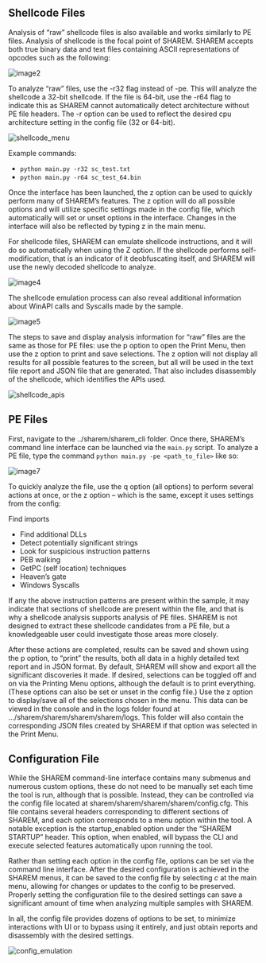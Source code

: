 ## Shellcode Files

Analysis of “raw” shellcode files is also available and works similarly to PE files. Analysis of shellcode is the focal point of SHAREM. SHAREM accepts both true binary data and text files containing ASCII representations of opcodes such as the following:

![image2](https://user-images.githubusercontent.com/114108866/191630972-07f9eedc-7901-4c1d-a5c3-4cc959c1b915.png)

To analyze “raw” files, use the -r32 flag instead of -pe. This will analyze the shellcode a 32-bit shellcode. If the file is 64-bit, use the -r64 flag to indicate this as SHAREM cannot automatically detect architecture without PE file headers. The -r option can be used to reflect the desired cpu architecture setting in the config file (32 or 64-bit).

![shellcode_menu](https://user-images.githubusercontent.com/114108866/191631361-032be461-8082-4340-bacd-f8be6a28eac1.png)

Example commands:
- `python main.py -r32 sc_test.txt`
- `python main.py -r64 sc_test_64.bin`

Once the interface has been launched, the z option can be used to quickly perform many of SHAREM’s features. The z option will do all possible options and will utilize specific settings made in the config file, which automatically will set or unset options in the interface. Changes in the interface will also be reflected by typing z in the main menu.

For shellcode files, SHAREM can emulate shellcode instructions, and it will do so automatically when using the Z option. If the shellcode performs self-modification, that is an indicator of it deobfuscating itself, and  SHAREM will use the newly decoded shellcode to analyze.

![image4](https://user-images.githubusercontent.com/114108866/191631703-6eebd2b2-264e-4d90-a8ad-2c02091465d6.png)

The shellcode emulation process can also reveal additional information about WinAPI calls and Syscalls made by the sample.

![image5](https://user-images.githubusercontent.com/114108866/191631876-592642f2-a107-40b0-8b6e-bfad3e8b594d.png)

The steps to save and display analysis information for “raw” files are the same as those for PE files: use the p option to open the Print Menu, then use the z option to print and save selections. The z option will not display all results for all possible features to the screen, but all will be used in the text file report and JSON file that are generated. That also includes disassembly of the shellcode, which identifies the APIs used.

![shellcode_apis](https://user-images.githubusercontent.com/114108866/191632039-2620a2f0-e20e-4cce-80ce-bb469bd0cd00.png)

## PE Files

First, navigate to the ../sharem/sharem_cli folder. Once there, SHAREM’s command line interface can be launched via the `main.py` script. To analyze a PE file, type the command `python main.py -pe <path_to_file>` like so:

![image7](https://user-images.githubusercontent.com/114108866/191845460-07522b67-ecdf-49e3-ad97-483279b03d3a.png)

To quickly analyze the file, use the q option (all options) to perform several actions at once, or the z option – which is the same, except it uses settings from the config:

Find imports
- Find additional DLLs
- Detect potentially significant strings
- Look for suspicious instruction patterns
- PEB walking
- GetPC (self location) techniques
- Heaven’s gate
- Windows Syscalls

If any the above instruction patterns are present within the sample, it may indicate that sections of shellcode are present within the file, and that is why a shellcode analysis supports analysis of PE files. SHAREM is not designed to extract these shellcode candidates from a PE file, but a knowledgeable user could investigate those areas more closely.

After these actions are completed, results can be saved and shown using the p option, to “print” the results, both all data in a highly detailed text report and in JSON format. By default, SHAREM will show and export all the significant discoveries it made. If desired, selections can be toggled off and on via the Printing Menu options, although the default is to print everything. (These options can also be set or unset in the config file.) Use the z option to display/save all of the selections chosen in the menu. This data can be viewed in the console and in the logs folder found at …/sharem/sharem/sharem/sharem/logs. This folder will also contain the corresponding JSON files created by SHAREM if that option was selected in the Print Menu.

## Configuration File

While the SHAREM command-line interface contains many submenus and numerous custom options, these do not need to be manually set each time the tool is run, although that is possible. Instead, they can be controlled via the config file located at sharem/sharem/sharem/sharem/config.cfg. This file contains several headers corresponding to different sections of SHAREM, and each option corresponds to a menu option within the tool. A notable exception is the startup_enabled option under the “SHAREM STARTUP” header. This option, when enabled, will bypass the CLI and execute selected features automatically upon running the tool.

Rather than setting each option in the config file, options can be set via the command line interface. After the desired configuration is achieved in the SHAREM menus, it can be saved to the config file by selecting _c_ at the main menu, allowing for changes or updates to the config to be preserved. Properly setting the configuration file to the desired settings can save a significant amount of time when analyzing multiple samples with SHAREM.

In all, the config file provides dozens of options to be set, to minimize interactions with UI or to bypass using it entirely, and just obtain reports and disassembly with the desired settings.

![config_emulation](https://user-images.githubusercontent.com/114108866/191847093-f7e3a4a2-903c-4b9e-ab5d-f6f1e5673b69.png)